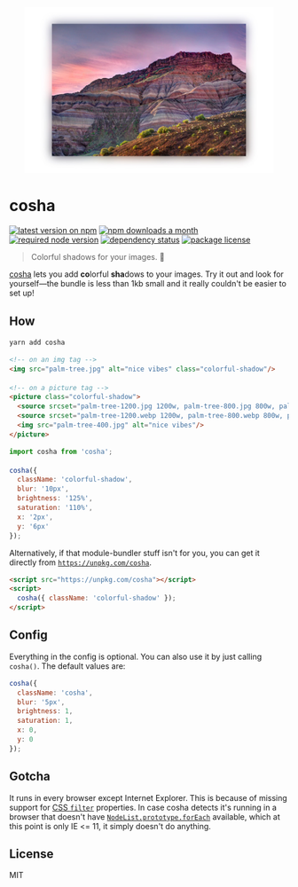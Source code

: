 <p align="center">
  <img src="sample.jpg" width="450">
</p>

# cosha

[![latest version on npm](https://img.shields.io/npm/v/cosha)](https://www.npmjs.com/package/cosha) [![npm downloads a month](https://img.shields.io/npm/dm/cosha)](https://www.npmjs.com/package/cosha) [![required node version](https://img.shields.io/node/v/cosha)](https://github.com/nodejs/Release) [![dependency status](https://img.shields.io/david/robinloeffel/cosha)](https://david-dm.org/robinloeffel/cosha) [![package license](https://img.shields.io/npm/l/cosha)](license)

> Colorful shadows for your images. 🎨

[cosha](https://npm.robinloeffel.ch/cosha) lets you add **co**lorful **sha**dows to your images. Try it out and look for yourself—the bundle is less than 1kb small and it really couldn't be easier to set up!

## How

```sh
yarn add cosha
```

```html
<!-- on an img tag -->
<img src="palm-tree.jpg" alt="nice vibes" class="colorful-shadow"/>

<!-- on a picture tag -->
<picture class="colorful-shadow">
  <source srcset="palm-tree-1200.jpg 1200w, palm-tree-800.jpg 800w, palm-tree-400.jpg 400w" type="image/jpeg">
  <source srcset="palm-tree-1200.webp 1200w, palm-tree-800.webp 800w, palm-tree-400.webp 400w" type="image/webp">
  <img src="palm-tree-400.jpg" alt="nice vibes"/>
</picture>
```

```js
import cosha from 'cosha';

cosha({
  className: 'colorful-shadow',
  blur: '10px',
  brightness: '125%',
  saturation: '110%',
  x: '2px',
  y: '6px'
});
```

Alternatively, if that module-bundler stuff isn't for you, you can get it directly from [`https://unpkg.com/cosha`](https://unpkg.com/cosha).

```html
<script src="https://unpkg.com/cosha"></script>
<script>
  cosha({ className: 'colorful-shadow' });
</script>
```

## Config

Everything in the config is optional. You can also use it by just calling `cosha()`. The default values are:

```js
cosha({
  className: 'cosha',
  blur: '5px',
  brightness: 1,
  saturation: 1,
  x: 0,
  y: 0
});
```

## Gotcha

It runs in every browser except Internet Explorer. This is because of missing support for [CSS `filter`](https://developer.mozilla.org/en-US/docs/Web/CSS/filter#Browser_compatibility) properties. In case cosha detects it's running in a browser that doesn't have [`NodeList.prototype.forEach`](https://developer.mozilla.org/en-US/docs/Web/API/NodeList/forEach#Browser_Compatibility) available, which at this point is only IE &lt;= 11, it simply doesn't do anything.

## License

MIT
